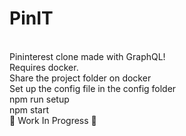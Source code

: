 # PinIT
<br/>Pininterest clone made with GraphQL! 
<br/>Requires docker. 
<br/>Share the project folder on docker
<br/>Set up the config file in the config folder
<br/>npm run setup 
<br/>npm start 
<br/>🐳 Work In Progress 🐳

